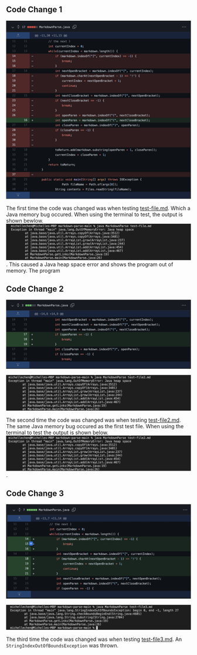 ## Code Change 1
![Image](CodeChange1.jpg)

The first time the code was changed was when testing [test-file.md](https://github.com/Mchellei/markdown-parse/blob/bc1f8cfec85e6a63a52d54a223424dcd736bce99/test-file.md). Which a Java memory bug occured. When using the terminal to test, the output is shown bewlow. ![Image](SymtomTestFile1.jpg). This caused a Java heap space error and shows the program out of memory. The program

## Code Change 2
![Image](CodeChange2.jpg)

![Image](SymptomTestFile2.jpg)

The second time the code was changed was when testing [test-file2.md](https://github.com/Mchellei/markdown-parse/blob/bc1f8cfec85e6a63a52d54a223424dcd736bce99/test-file.md). The same Java memory bug occured as the first test file. When using the terminal to test the output is shown below. ![Image](SymptomTestFile2.jpg). 

## Code Change 3 
![Image](CodeChange3.jpg)

![Image](SymptomTestFile3.jpg)

The third time the code was changed was when testing [test-file3.md](https://github.com/Mchellei/markdown-parse/blob/bc1f8cfec85e6a63a52d54a223424dcd736bce99/test-file.md). An `StringIndexOutOfBoundsException` was thrown. 